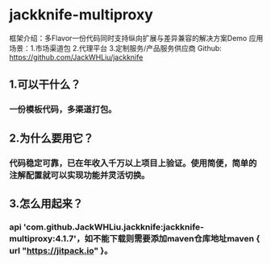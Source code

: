 # jackknife-multiproxy
框架介绍：多Flavor一份代码同时支持纵向扩展与差异兼容的解决方案Demo
应用场景：1.市场渠道包
         2.代理平台
         3.定制服务/产品服务供应商
Github: https://github.com/JackWHLiu/jackknife

## 1.可以干什么？
### 一份模板代码，多渠道打包。
## 2.为什么要用它？
### 代码稳定可靠，已在年收入千万以上项目上验证。使用简便，简单的注解配置就可以实现功能并灵活切换。
## 3.怎么用起来？
### api 'com.github.JackWHLiu.jackknife:jackknife-multiproxy:4.1.7'，如不能下载则需要添加maven仓库地址maven { url "https://jitpack.io" }。
